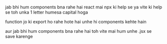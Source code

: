 jab bhi hum components bna rahe hai react mai npx ki help se ya vite ki help se toh unka 1 letter humesa capital hoga

function jo ki export ho rahe hote hai unhe hi components kehte hain

<!--  -->

aur jab bhi hum components bna rahe hai toh vite mai hum unhe .jsx se save karenge
